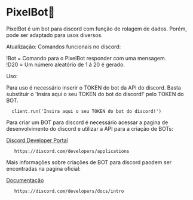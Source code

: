 # PixelBot:robot:
 PixelBot é um bot para discord com função de rolagem de dados. Porém, pode ser adaptado para usos diversos. 
 
 Atualização:
 Comandos funcionais no discord:
 <p>
 !Bot = Comando para o PixelBot responder com uma mensagem.
 <br>!D20 = Um número aleatório de 1 á 20 é gerado.
 </p>
 
 Uso:
 <p>
 Para uso é necessário inserir o TOKEN do bot da API do discord. Basta substituir o 'Insira aqui o seu TOKEN do bot do discord!' pelo TOKEN do BOT.
      
      client.run('Insira aqui o seu TOKEN do bot do discord!')
 </p>
 <p>
 Para criar um BOT para discord é necessário acessar a pagina de desenvolvimento do discord e utilizar a API para a criação de BOTs:
 
 [Discord Developer Portal](https://discord.com/developers/applications)
        
       https://discord.com/developers/applications
 
 Mais informações sobre criações de BOT para discord paodem ser encontradas na pagina oficial:
 
 [Documentação](https://discord.com/developers/docs/intro)
 
       https://discord.com/developers/docs/intro
 </p>
